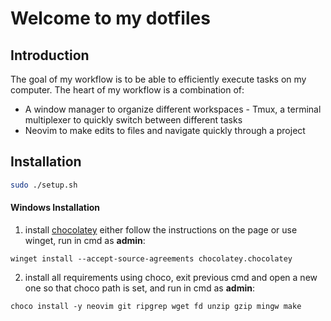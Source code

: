 # Welcome to my dotfiles

## Introduction

The goal of my workflow is to be able to efficiently execute tasks on my computer.
The heart of my workflow is a combination of:

- A window manager to organize different workspaces - Tmux, a terminal multiplexer to quickly switch between different tasks
- Neovim to make edits to files and navigate quickly through a project

## Installation

```bash
sudo ./setup.sh
```


#### Windows Installation

1. install [chocolatey](https://chocolatey.org/install)
   either follow the instructions on the page or use winget,
   run in cmd as **admin**:

```
winget install --accept-source-agreements chocolatey.chocolatey
```

2. install all requirements using choco, exit previous cmd and
   open a new one so that choco path is set, and run in cmd as **admin**:

```
choco install -y neovim git ripgrep wget fd unzip gzip mingw make
```
